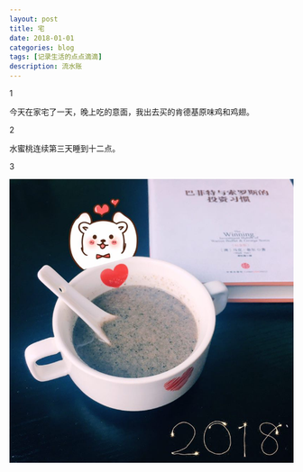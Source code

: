```yaml
---
layout: post
title: 宅
date: 2018-01-01
categories: blog
tags: [记录生活的点点滴滴]
description: 流水账
---
```


1

今天在家宅了一天，晚上吃的意面，我出去买的肯德基原味鸡和鸡翅。

2

水蜜桃连续第三天睡到十二点。

3

![爱心芝麻糊](https://raw.githubusercontent.com/cksmct/MarkdownPhotos/master/%E5%BE%AE%E4%BF%A1%E5%9B%BE%E7%89%87_20180108110921.jpg)



